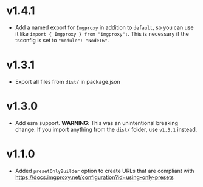 # v1.4.1

- Add a named export for `Imgproxy` in addition to `default`, so you can use it
  like `import { Imgproxy } from "imgproxy";`. This is necessary if the tsconfig
  is set to `"module": "Node16"`.

# v1.3.1

- Export all files from `dist/` in package.json

# v1.3.0

- Add esm support. **WARNING**: This was an unintentional breaking change. If
  you import anything from the `dist/` folder, use `v1.3.1` instead.

# v1.1.0

- Added `presetOnlyBuilder` option to create URLs that are compliant with
  https://docs.imgproxy.net/configuration?id=using-only-presets
